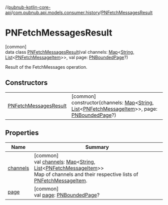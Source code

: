 //[pubnub-kotlin-core-api](../../../index.md)/[com.pubnub.api.models.consumer.history](../index.md)/[PNFetchMessagesResult](index.md)

# PNFetchMessagesResult

[common]\
data class [PNFetchMessagesResult](index.md)(val channels: [Map](https://kotlinlang.org/api/core/kotlin-stdlib/kotlin.collections/-map/index.html)&lt;[String](https://kotlinlang.org/api/core/kotlin-stdlib/kotlin/-string/index.html), [List](https://kotlinlang.org/api/core/kotlin-stdlib/kotlin.collections/-list/index.html)&lt;[PNFetchMessageItem](../-p-n-fetch-message-item/index.md)&gt;&gt;, val page: [PNBoundedPage](../../com.pubnub.api.models.consumer/-p-n-bounded-page/index.md)?)

Result of the FetchMessages operation.

## Constructors

| | |
|---|---|
| [PNFetchMessagesResult](-p-n-fetch-messages-result.md) | [common]<br>constructor(channels: [Map](https://kotlinlang.org/api/core/kotlin-stdlib/kotlin.collections/-map/index.html)&lt;[String](https://kotlinlang.org/api/core/kotlin-stdlib/kotlin/-string/index.html), [List](https://kotlinlang.org/api/core/kotlin-stdlib/kotlin.collections/-list/index.html)&lt;[PNFetchMessageItem](../-p-n-fetch-message-item/index.md)&gt;&gt;, page: [PNBoundedPage](../../com.pubnub.api.models.consumer/-p-n-bounded-page/index.md)?) |

## Properties

| Name | Summary |
|---|---|
| [channels](channels.md) | [common]<br>val [channels](channels.md): [Map](https://kotlinlang.org/api/core/kotlin-stdlib/kotlin.collections/-map/index.html)&lt;[String](https://kotlinlang.org/api/core/kotlin-stdlib/kotlin/-string/index.html), [List](https://kotlinlang.org/api/core/kotlin-stdlib/kotlin.collections/-list/index.html)&lt;[PNFetchMessageItem](../-p-n-fetch-message-item/index.md)&gt;&gt;<br>Map of channels and their respective lists of [PNFetchMessageItem](../-p-n-fetch-message-item/index.md). |
| [page](page.md) | [common]<br>val [page](page.md): [PNBoundedPage](../../com.pubnub.api.models.consumer/-p-n-bounded-page/index.md)? |
